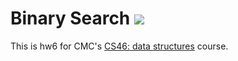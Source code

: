 # Binary Search ![](https://travis-ci.com/CurtisSalinger/binary_search)

This is hw6 for CMC's [CS46: data structures](https://github.com/mikeizbicki/cmc-csci046) course.
